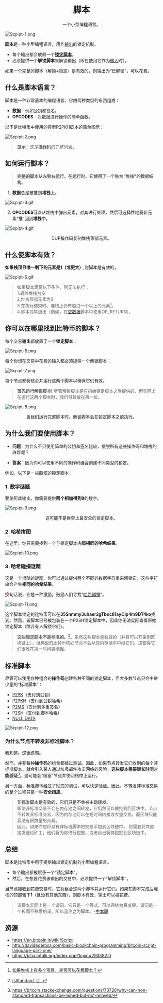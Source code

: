 # <center>脚本</center>
<center>一个小型编程语言。</center>

![Scpipt-1.png](img/Script-1%20(1).png)

**脚本**是一种小型编程语言，用作[输出](../Transaction/Transaction%20Data/output/output.md)的锁定机制。

* 每个输出都会放置一个[**锁定脚本**](../Transaction/Transaction%20Data/output/scriptPubKey/scriptPubKey.md)。
* 必须提供一个**解锁脚本**来解锁输出（即在使用它作为[输入](../Transaction/Transaction%20Data/Input/input.md)时）。

如果一个完整的脚本（解锁+锁定）是有效的，则输出为“已解锁”，可以花费。

## 什么是脚本语言？
脚本是一种非常基本的编程语言。它由两种类型的东西组成：

* **数据** - 例如公钥和签名。
* **OPCODES** - 对数据进行操作的简单函数。
  
以下是比特币中使用的典型P2PKH脚本的简单图示：

![Scpipt-2.png](img/Script-2%20(1).png)

>**提示**：这是[操作码](https://en.bitcoin.it/wiki/Script#Opcodes)的完整列表。

## 如何运行脚本？
>**完整的脚本从左到右运行。在运行时，它使用了一个称为“堆栈”的数据结构**。

1. **数据**总是被推到**堆栈**上。

![Scpipt-3.gif](img/Script-3%20(1).gif)

2. **OPCODES**可以从堆栈中弹出元素，对其进行处理，然后可选择性地将新元素“推”回到**堆栈**中。

![Scpipt-4.gif](img/Script-4%20(1).gif)

<center>DUP操作码复制堆栈顶部元素。</center>

## 什么使脚本有效？
**如果栈顶且唯一剩下的元素是1（或更大）**,则脚本是有效的，

![Scpipt-5.gif](img/Script-5%20(1).gif)

>如果脚本满足以下条件，则无法执行：  
1.最终堆栈为空  
2.堆栈顶部元素为0  
3.在执行结束时，堆栈上仍有超过一个以上的元素[^1]。  
4.脚本过早退出（例如，在[空数据](./NULL%20DATA/NULL%20DATA.md)脚本中使用OP_RETURN）。  

## 你可以在哪里找到比特币的脚本？

每个交易**输出**都放置了一个**锁定脚本**：

![Scpipt-6.png](img/Script-6%20(1).png)

每个你想在交易中花费的输入都必须提供一个解锁脚本：

![Scpipt-7.png](img/Script-7%20(1).png)

每个节点都将结合并运行这两个脚本以确保它们有效。

>**首先运行解锁脚本!**
尽管解锁脚本是在初始锁定脚本之后提供的，但实际上在运行这两个脚本时，我们将其放在第一位。

![Scpipt-8.png](img/Script-8%20(1).png)

<center>当我们运行完整脚本时，解锁脚本会在锁定脚本之前执行。</center>

## 为什么我们要使用脚本？

* **问题**：为什么不只使用简单的公钥和签名比较，摆脱所有这些操作码和堆栈的麻烦呢？

* **答案**：因为你可以使用不同的操作码组合创建不同类型的锁定。

例如，以下是一些酷炫的锁定脚本：

### 1. 数学谜题
要使用此输出，你需要提供**两个相加得到8**的数字。

![Scpipt-9.png](img/Script-9%20(1).png)

<center>这可能不是世界上最安全的锁定脚本。</center>

### 2. 哈希拼图
在这里，你只需要找到一个与锁定脚本**内部相同的哈希结果**。

![Scpipt-10.png](img/Script-10%20(1).png)

### 3. 哈希碰撞谜题
这是一个很酷的谜题。你可以通过提供两个不同的数据字符串来解锁它，这些字符串会产生**相同的哈希结果**。

换句话说，它是一种激励，鼓励人们寻找“[哈希碰撞](https://bitcointalk.org/index.php?topic=293382.0)”。

![Scpipt-11.png](img/Script-11%20(1).png)

这个脚本锁定的比特币可以在**35Snmmy3uhaer2gTboc81ayCip4m9DT4ko**找到。然而，该脚本已经被包装在一个P2SH锁定脚本中，因此你无法实际查看原始锁定脚本（除非有人解锁它们）。

>**这些锁定脚本不是标准的。**[^2]。虽然这些脚本是有效的（并且可以开采到区块链上），但典型的比特币核心节点不会从其内存池中中继它们，这使得它们很难在第一时间被挖掘。

## 标准脚本
尽管可以使用各种组合的**操作码**创建各种不同的锁定脚本，但大多数节点只会中继少量的“标准脚本”：

* [P2PK](./P2PK/P2PK.md)（支付到公钥）
* [P2PKH](./P2PKH/P2PKH.md)（支付到公钥哈希）
* [P2MS](./P2MS/P2MS.md)（支付到多重签名）
* [P2SH](./P2SH/P2SH.md)（支付到脚本哈希）
* [NULL DATA](./NULL%20DATA/NULL%20DATA.md)

![Scpipt-12.png](img/Script-12%20(1).png)

### 为什么节点不转发非标准脚本？

我知道，这很遗憾。

然而，并非每种**操作码**的组合都经过测试。因此，如果节点转发它们收到的每个非标准脚本，就会引入某人通过垃圾邮件攻击网络的风险，**这些脚本需要很长时间才能验证**[^3]。这可能会“阻塞”节点并使网络停止运行。

另一方面，标准脚本经过了彻底的测试，可以快速验证。因此，不转发非标准交易的整个过程只是一种**安全措施**。

>**非标准脚本是有效的，它们只是不会被主动转发。**  
即使非标准交易不会在内存池之间转发，它仍然可以被挖掘到区块中。节点不转发非标准交易，因为内存池可以在短时间内接收大量交易，而区块只能容纳有限数量的交易。  
因此，如果你想将具有非标准脚本的交易添加到区块链中， 你需要将其直接发送给矿工，他们将为你进行挖掘，或者自己将其挖掘到区块链中。

## 总结
脚本是比特币中用于提供输出锁定机制的小型编程语言。

* 每个输出都被赋予一个“锁定脚本”。
* 然后，在想要花费该输出的交易中，必须提供一个“解锁脚本”。

当节点接收到花费交易时，它将组合这两个脚本并运行它们。如果在脚本完成后堆栈的顶部留下**1**（且没有其他东西），则脚本有效，输出可以被花费。

>该脚本实际上是一个谓词。它只是一个等式，可以评估为真或假。谓词是一个长而不熟悉的词，所以我称之为脚本。-[中本聪](https://bitcointalk.org/index.php?topic=195.msg1611#msg1611)

## 资源
* https://en.bitcoin.it/wiki/Script
* http://davidederosa.com/basic-blockchain-programming/bitcoin-script-language-part-one/
* https://bitcointalk.org/index.php?topic=293382.0

[^1]:[如果堆栈上有多个项目，是否可以花费脚本？](https://bitcoin.stackexchange.com/questions/92039/is-a-script-spendable-if-multiple-items-are-left-on-the-stack)
[^2]:[isStandard（）](https://github.com/bitcoin/bitcoin/blob/master/src/policy/policy.cpp)
[^3]:https://bitcoin.stackexchange.com/questions/73728/why-can-non-standard-transactions-be-mined-but-not-relayed/
